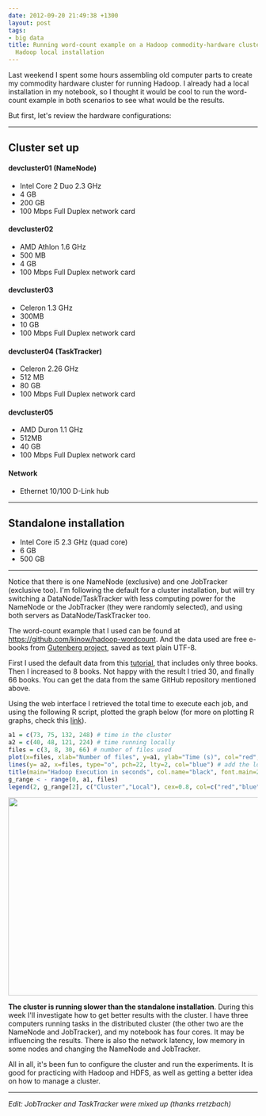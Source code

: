 ```yaml
---
date: 2012-09-20 21:49:38 +1300
layout: post
tags:
- big data
title: Running word-count example on a Hadoop commodity-hardware cluster and on a
  Hadoop local installation
---
```


<p>Last weekend I spent some hours assembling old computer parts to create my commodity hardware cluster for running Hadoop. I already had a local installation in my notebook, so I thought it would be cool to run the word-count example in both scenarios to see what would be the results.</p>

<p>But first, let's review the hardware configurations:</p>

<!--more-->

<hr />

<h2>Cluster set up</h2>

<h4>devcluster01 (NameNode)</h4>
<ul>
<li>Intel Core 2 Duo 2.3 GHz</li>
<li>4 GB</li>
<li>200 GB</li>
<li>100 Mbps Full Duplex network card</li>
</ul>

<h4>devcluster02</h4>
<ul>
<li>AMD Athlon 1.6 GHz</li>
<li>500 MB</li>
<li>4 GB</li>
<li>100 Mbps Full Duplex network card</li>
</ul>

<h4>devcluster03</h4>
<ul>
<li>Celeron 1.3 GHz</li>
<li>300MB</li>
<li>10 GB</li>
<li>100 Mbps Full Duplex network card</li>
</ul>

<h4>devcluster04 (TaskTracker)</h4>
<ul>
<li>Celeron 2.26 GHz</li>
<li>512 MB</li>
<li>80 GB</li>
<li>100 Mbps Full Duplex network card</li>
</ul>

<h4>devcluster05</h4>
<ul>
<li>AMD Duron 1.1 GHz</li>
<li>512MB</li>
<li>40 GB</li>
<li>100 Mbps Full Duplex network card</li>
</ul>

<h4>Network</h4>

<ul>
<li>Ethernet 10/100 D-Link hub</li>
</ul>

<hr />

<h2>Standalone installation</h2>

<ul>
<li>Intel Core i5 2.3 GHz (quad core)</li>
<li>6 GB</li>
<li>500 GB</li>
</ul>

<hr />

<p>Notice that there is one NameNode (exclusive) and one JobTracker (exclusive too). I'm following the default for a cluster installation, but will try switching a DataNode/TaskTracker with less computing power for the NameNode or the JobTracker (they were randomly selected), and using both servers as DataNode/TaskTracker too.</p>

<p>The word-count example that I used can be found at <a href="http://www.github.com/kinow/hadoop-wordcount" title="http://www.github.com/kinow/hadoop-wordcount">https://github.com/kinow/hadoop-wordcount</a>. And the data used are free e-books from <a href="http://www.gutenberg.org/" title="Gutenberg">Gutenberg project</a>, saved as text plain UTF-8.</p>

<p>First I used the default data from this <a href="http://www.michael-noll.com/tutorials/running-hadoop-on-ubuntu-linux-single-node-cluster/#Copy_local_example_data_to_HDFS" title="Hadoop Tutorial">tutorial</a>, that includes only three books. Then I increased to 8 books. Not happy with the result I tried 30, and finally 66 books. You can get the data from the same GitHub repository mentioned above.</p>

<p>Using the web interface I retrieved the total time to execute each job, and using the following R script, plotted the graph below (for more on plotting R graphs, check this <a href="http://www.harding.edu/fmccown/r/" title="Link">link</a>).</p>

```r
a1 = c(73, 75, 132, 248) # time in the cluster
a2 = c(40, 48, 121, 224) # time running locally
files = c(3, 8, 30, 66) # number of files used
plot(x=files, xlab="Number of files", y=a1, ylab="Time (s)", col="red", type="o") # plot cluster line
lines(y= a2, x=files, type="o", pch=22, lty=2, col="blue") # add the local line
title(main="Hadoop Execution in seconds", col.name="black", font.main=2)
g_range < - range(0, a1, files)
legend(2, g_range[2], c("Cluster","Local"), cex=0.8, col=c("red","blue"), pch=21:22, lty=1:2) #legend
```

<p style="text-align: center"><a href="http://www.kinoshita.eti.br/wp-content/uploads/2012/09/Rplot.png"><img src="http://www.kinoshita.eti.br/wp-content/uploads/2012/09/Rplot.png" alt="" title="Graph" width="550" height="400" class="aligncenter size-full wp-image-1019" /></a></p>

<p><strong>The cluster is running slower than the standalone installation</strong>. During this week I'll investigate how to get better results with the cluster. I have three computers running tasks in the distributed cluster (the other two are the NameNode and JobTracker), and my notebook has four cores. It may be influencing the results. There is also the network latency, low memory in some nodes and changing the NameNode and JobTracker.</p>

<p>All in all, it's been fun to configure the cluster and run the experiments. It is good for practicing with Hadoop and HDFS, as well as getting a better idea on how to manage a cluster.</p></code>

<hr />

<p><em>Edit: JobTracker and TaskTracker were mixed up (thanks rretzbach)</em></p>
